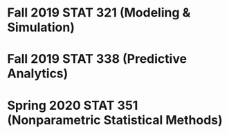 # Fall 2019 STAT 321 (Modeling & Simulation)
# Fall 2019 STAT 338 (Predictive Analytics)
# Spring 2020 STAT 351 (Nonparametric Statistical Methods)
